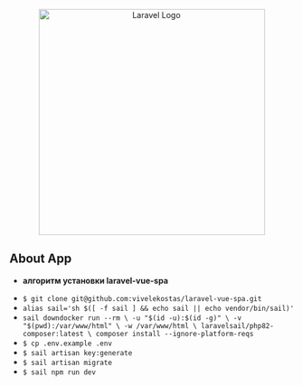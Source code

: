 <p align="center"><a href="https://laravel.com" target="_blank"><img src="https://raw.githubusercontent.com/laravel/art/master/logo-lockup/5%20SVG/2%20CMYK/1%20Full%20Color/laravel-logolockup-cmyk-red.svg" width="400" alt="Laravel Logo"></a></p>


## About App
* <b>алгоритм установки laravel-vue-spa</b>

- `$ git clone git@github.com:vivelekostas/laravel-vue-spa.git`
- `alias sail='sh $([ -f sail ] && echo sail || echo vendor/bin/sail)'`
- `sail downdocker run --rm \
    -u "$(id -u):$(id -g)" \
    -v "$(pwd):/var/www/html" \
    -w /var/www/html \
    laravelsail/php82-composer:latest \
    composer install --ignore-platform-reqs` 
- `$ cp .env.example .env`
- `$ sail artisan key:generate` 
- `$ sail artisan migrate` 
- `$ sail npm run dev` 


